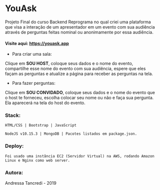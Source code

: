 # YouAsk
Projeto Final do curso Backend Reprograma no qual criei uma plataforma que visa a interação de um apresentador em um evento com sua audiência através de perguntas feitas nominal ou anonimamente por essa audiência.

#### Visite aqui: <https://youask.app>

* Para criar uma sala:

Clique em **SOU HOST**, coloque seus dados e o nome do evento, compartilhe esse nome do evento com sua audiência, espere que eles façam as perguntas e atualize a página para receber as perguntas na tela.

* Para fazer perguntas:

Clique em **SOU CONVIDADO**, coloque seus dados e o nome do evento que o host te forneceu, escolha colocar seu nome ou não e faça sua pergunta. Ela aparecerá na tela do host do evento.

### Stack: ###

`HTML/CSS | Bootstrap | JavaScript`

`NodeJS v10.15.3 | MongoDB | Pacotes listados em package.json.`

### Deploy: ### 

`Foi usado uma instância EC2 (Servidor Virtual) na AWS, rodando Amazon Linux e Nginx como web server.`

### Autora: ### 
Andressa Tancredi - 2019
